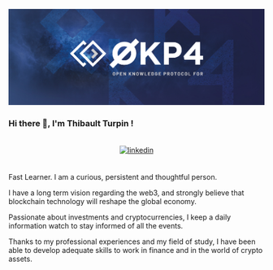 ![banner](/banner.jpg)

### Hi there 👋, I'm Thibault Turpin !

<br>

<div align="center">
<a href="https://www.linkedin.com/in/thibault-turpin/?locale=en_US" target="_blank">
<img src=https://img.shields.io/badge/linkedin-%231E77B5.svg?&style=for-the-badge&logo=linkedin&logoColor=white alt=linkedin style="margin-bottom: 5px;" />
</a>
</div>

<br>


Fast Learner. I am a curious, persistent and thoughtful person. 

I have a long term vision regarding the web3, and strongly believe that blockchain technology will reshape the global economy. 

Passionate about investments and cryptocurrencies, I keep a daily information watch to stay informed of all the events. 

Thanks to my professional experiences and my field of study, I have been able to develop adequate skills to work in finance and in the world of crypto assets.



